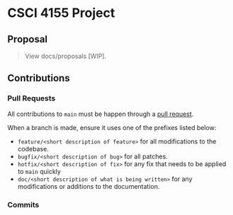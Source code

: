 # CSCI 4155 Project

## Proposal

> View docs/proposals [WIP].

## Contributions

### Pull Requests

All contributions to `main` must be happen through a [pull request](https://docs.github.com/en/pull-requests/collaborating-with-pull-requests/proposing-changes-to-your-work-with-pull-requests/about-pull-requests).

When a branch is made, ensure it uses one of the prefixes listed below:

- `feature/<short description of feature>` for all modifications to the codebase.
- `bugfix/<short description of bug>` for all patches.
- `hotfix/<short description of fix>` for any fix that needs to be applied to `main` quickly
- `doc/<short description of what is being written>` for any modifications or additions to the documentation.

### Commits
